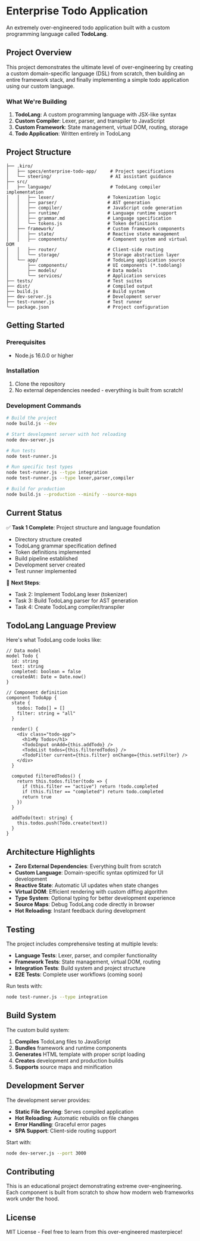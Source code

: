 # Enterprise Todo Application

An extremely over-engineered todo application built with a custom programming language called **TodoLang**.

## Project Overview

This project demonstrates the ultimate level of over-engineering by creating a custom domain-specific language (DSL) from scratch, then building an entire framework stack, and finally implementing a simple todo application using our custom language.

### What We're Building

1. **TodoLang**: A custom programming language with JSX-like syntax
2. **Custom Compiler**: Lexer, parser, and transpiler to JavaScript
3. **Custom Framework**: State management, virtual DOM, routing, storage
4. **Todo Application**: Written entirely in TodoLang

## Project Structure

```
├── .kiro/
│   ├── specs/enterprise-todo-app/     # Project specifications
│   └── steering/                      # AI assistant guidance
├── src/
│   ├── language/                      # TodoLang compiler implementation
│   │   ├── lexer/                    # Tokenization logic
│   │   ├── parser/                   # AST generation
│   │   ├── compiler/                 # JavaScript code generation
│   │   ├── runtime/                  # Language runtime support
│   │   ├── grammar.md                # Language specification
│   │   └── tokens.js                 # Token definitions
│   ├── framework/                    # Custom framework components
│   │   ├── state/                    # Reactive state management
│   │   ├── components/               # Component system and virtual DOM
│   │   ├── router/                   # Client-side routing
│   │   └── storage/                  # Storage abstraction layer
│   └── app/                          # TodoLang application source
│       ├── components/               # UI components (*.todolang)
│       ├── models/                   # Data models
│       └── services/                 # Application services
├── tests/                            # Test suites
├── dist/                             # Compiled output
├── build.js                          # Build system
├── dev-server.js                     # Development server
├── test-runner.js                    # Test runner
└── package.json                      # Project configuration
```

## Getting Started

### Prerequisites

- Node.js 16.0.0 or higher

### Installation

1. Clone the repository
2. No external dependencies needed - everything is built from scratch!

### Development Commands

```bash
# Build the project
node build.js --dev

# Start development server with hot reloading
node dev-server.js

# Run tests
node test-runner.js

# Run specific test types
node test-runner.js --type integration
node test-runner.js --type lexer,parser,compiler

# Build for production
node build.js --production --minify --source-maps
```

## Current Status

✅ **Task 1 Complete**: Project structure and language foundation
- Directory structure created
- TodoLang grammar specification defined
- Token definitions implemented
- Build pipeline established
- Development server created
- Test runner implemented

🔄 **Next Steps**:
- Task 2: Implement TodoLang lexer (tokenizer)
- Task 3: Build TodoLang parser for AST generation
- Task 4: Create TodoLang compiler/transpiler

## TodoLang Language Preview

Here's what TodoLang code looks like:

```todolang
// Data model
model Todo {
  id: string
  text: string
  completed: boolean = false
  createdAt: Date = Date.now()
}

// Component definition
component TodoApp {
  state {
    todos: Todo[] = []
    filter: string = "all"
  }

  render() {
    <div class="todo-app">
      <h1>My Todos</h1>
      <TodoInput onAdd={this.addTodo} />
      <TodoList todos={this.filteredTodos} />
      <TodoFilter current={this.filter} onChange={this.setFilter} />
    </div>
  }

  computed filteredTodos() {
    return this.todos.filter(todo => {
      if (this.filter == "active") return !todo.completed
      if (this.filter == "completed") return todo.completed
      return true
    })
  }

  addTodo(text: string) {
    this.todos.push(Todo.create(text))
  }
}
```

## Architecture Highlights

- **Zero External Dependencies**: Everything built from scratch
- **Custom Language**: Domain-specific syntax optimized for UI development
- **Reactive State**: Automatic UI updates when state changes
- **Virtual DOM**: Efficient rendering with custom diffing algorithm
- **Type System**: Optional typing for better development experience
- **Source Maps**: Debug TodoLang code directly in browser
- **Hot Reloading**: Instant feedback during development

## Testing

The project includes comprehensive testing at multiple levels:

- **Language Tests**: Lexer, parser, and compiler functionality
- **Framework Tests**: State management, virtual DOM, routing
- **Integration Tests**: Build system and project structure
- **E2E Tests**: Complete user workflows (coming soon)

Run tests with:
```bash
node test-runner.js --type integration
```

## Build System

The custom build system:

1. **Compiles** TodoLang files to JavaScript
2. **Bundles** framework and runtime components
3. **Generates** HTML template with proper script loading
4. **Creates** development and production builds
5. **Supports** source maps and minification

## Development Server

The development server provides:

- **Static File Serving**: Serves compiled application
- **Hot Reloading**: Automatic rebuilds on file changes
- **Error Handling**: Graceful error pages
- **SPA Support**: Client-side routing support

Start with:
```bash
node dev-server.js --port 3000
```

## Contributing

This is an educational project demonstrating extreme over-engineering. Each component is built from scratch to show how modern web frameworks work under the hood.

## License

MIT License - Feel free to learn from this over-engineered masterpiece!